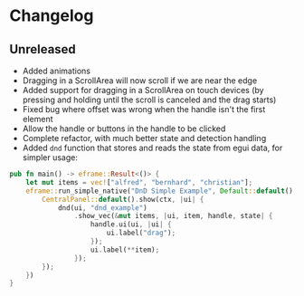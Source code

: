 # Changelog

## Unreleased
 - Added animations
 - Dragging in a ScrollArea will now scroll if we are near the edge
 - Added support for dragging in a ScrollArea on touch devices (by pressing and holding until the scroll is canceled and the drag starts)
 - Fixed bug where offset was wrong when the handle isn't the first element
 - Allow the handle or buttons in the handle to be clicked
 - Complete refactor, with much better state and detection handling
 - Added `dnd` function that stores and reads the state from egui data, for simpler usage:
```rust
pub fn main() -> eframe::Result<()> {
    let mut items = vec!["alfred", "bernhard", "christian"];
    eframe::run_simple_native("DnD Simple Example", Default::default(), move |ctx, _frame| {
        CentralPanel::default().show(ctx, |ui| {
            dnd(ui, "dnd_example")
                .show_vec(&mut items, |ui, item, handle, state| {
                    handle.ui(ui, |ui| {
                        ui.label("drag");
                    });
                    ui.label(**item);
                });
        });
    })
}
```
